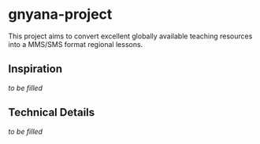 # gnyana-project
This project aims to convert excellent globally available teaching resources into a MMS/SMS format regional lessons. 

## Inspiration
_to be filled_


## Technical Details
_to be filled_

